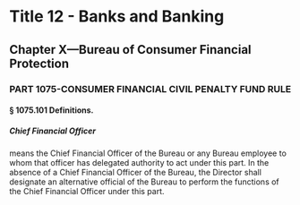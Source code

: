 
# Title 12 - Banks and Banking
## Chapter X—Bureau of Consumer Financial Protection
### PART 1075-CONSUMER FINANCIAL CIVIL PENALTY FUND RULE
#### § 1075.101 Definitions.
##### Chief Financial Officer

means the Chief Financial Officer of the Bureau or any Bureau employee to whom that officer has delegated authority to act under this part. In the absence of a Chief Financial Officer of the Bureau, the Director shall designate an alternative official of the Bureau to perform the functions of the Chief Financial Officer under this part.
